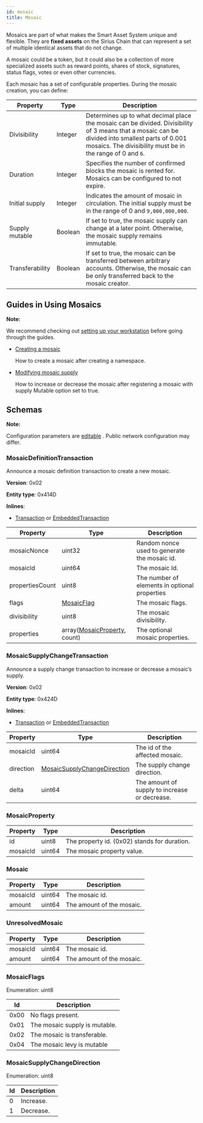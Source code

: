 ```yaml
---
id: mosaic
title: Mosaic
---
```

Mosaics are part of what makes the Smart Asset System unique and flexible. They are **fixed assets** on the Sirius Chain that can represent a set of multiple identical assets that do not change.

A mosaic could be a token, but it could also be a collection of more specialized assets such as reward points, shares of stock, signatures, status flags, votes or even other currencies.

Each mosaic has a set of configurable properties. During the mosaic creation, you can define:

**Property** |	**Type** |	**Description**
-------------|-----------|--------------------
Divisibility |	Integer |	Determines up to what decimal place the mosaic can be divided. Divisibility of 3 means that a mosaic can be divided into smallest parts of 0.001 mosaics. The divisibility must be in the range of 0 and `6`.
Duration |	Integer |	Specifies the number of confirmed blocks the mosaic is rented for. Mosaics can be configured to not expire.
Initial supply |	Integer |	Indicates the amount of mosaic in circulation. The initial supply must be in the range of 0 and `9,000,000,000`.
Supply mutable |	Boolean |	If set to true, the mosaic supply can change at a later point. Otherwise, the mosaic supply remains immutable.
Transferability |	Boolean |	If set to true, the mosaic can be transferred between arbitrary accounts. Otherwise, the mosaic can be only transferred back to the mosaic creator.

## Guides in Using Mosaics

<div class=info>

**Note:**

We recommend checking out [setting up your workstation][Workstation] before going through the guides.

</div>

- [Creating a mosaic](../guides/mosaic/creating-a-mosaic.md)

    How to create a mosaic after creating a namespace.

- [Modifying mosaic supply](../guides/mosaic/modifying-mosaic-supply.md)

    How to increase or decrease the mosaic after registering a mosaic with supply Mutable option set to true. 

## Schemas

<div class="info">

**Note:**

Configuration parameters are [editable](https://github.com/proximax-storage/catapult-server/blob/master/resources/config-network.properties) . Public network configuration may differ.

</div>

### MosaicDefinitionTransaction

Announce a mosaic definition transaction to create a new mosaic.

**Version**: 0x02

**Entity type**: 0x414D

**Inlines**:

- [Transaction](../protocol/transaction.md#transaction) or [EmbeddedTransaction](../protocol/transaction.md#embeddedtransaction)

**Property** |	**Type** |	**Description**
-------------|-----------|--------------------
mosaicNonce |	uint32 |	Random nonce used to generate the mosaic id.
mosaicId |	uint64 |	The mosaic Id.
propertiesCount |	uint8 |	The number of elements in optional properties
flags |	[MosaicFlag](#mosaicflags) |	The mosaic flags.
divisibility |	uint8 |	The mosaic divisibility.
properties |	array([MosaicProperty](#mosaicproperty), count) |	The optional mosaic properties.

### MosaicSupplyChangeTransaction

Announce a supply change transaction to increase or decrease a mosaic’s supply.

**Version**: 0x02

**Entity type**: 0x424D

**Inlines**:

- [Transaction](../protocol/transaction.md#transaction) or [EmbeddedTransaction](../protocol/transaction.md#embeddedtransaction)

**Property** |	**Type** |	**Description**
-------------|-----------|--------------------
mosaicId | uint64 |	The id of the affected mosaic.
direction |	[MosaicSupplyChangeDirection](#mosaicsupplychangedirection) |	The supply change direction.
delta |	uint64 |	The amount of supply to increase or decrease.

### MosaicProperty

**Property** |	**Type** |	**Description**
-------------|-----------|--------------------
id |	uint8 |	The property id. (0x02) stands for duration.
mosaicId |	uint64 |	The mosaic property value.

### Mosaic

**Property** |	**Type** |	**Description**
-------------|-----------|--------------------
mosaicId |	uint64 |	The mosaic id.
amount |	uint64 |	The amount of the mosaic.

### UnresolvedMosaic

**Property** |	**Type** |	**Description**
-------------|-----------|--------------------
mosaicId |	uint64 |	The mosaic id.
amount |	uint64 |	The amount of the mosaic.

### MosaicFlags

Enumeration: uint8

**Id** | **Description**
------|----------------------
0x00 |	No flags present.
0x01 |	The mosaic supply is mutable.
0x02 |	The mosaic is transferable.
0x04 |	The mosaic levy is mutable

### MosaicSupplyChangeDirection

Enumeration: uint8

**Id** | **Description**
------|----------------------
0 |	Increase.
1 |	Decrease.

[Workstation]: ../getting-started/setting-up-workstation.md